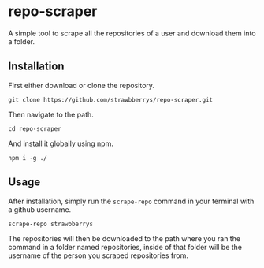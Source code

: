 # repo-scraper

A simple tool to scrape all the repositories of a user and download them into a folder.

## Installation

First either download or clone the repository.
```
git clone https://github.com/strawbberrys/repo-scraper.git
```

Then navigate to the path.
```
cd repo-scraper
```

And install it globally using npm.
```
npm i -g ./
```

## Usage

After installation, simply run the ``scrape-repo`` command in your terminal with a github username.

```
scrape-repo strawbberrys
```

The repositories will then be downloaded to the path where you ran the command in a folder named repositories, inside of that folder will be the username of the person you scraped repositories from.